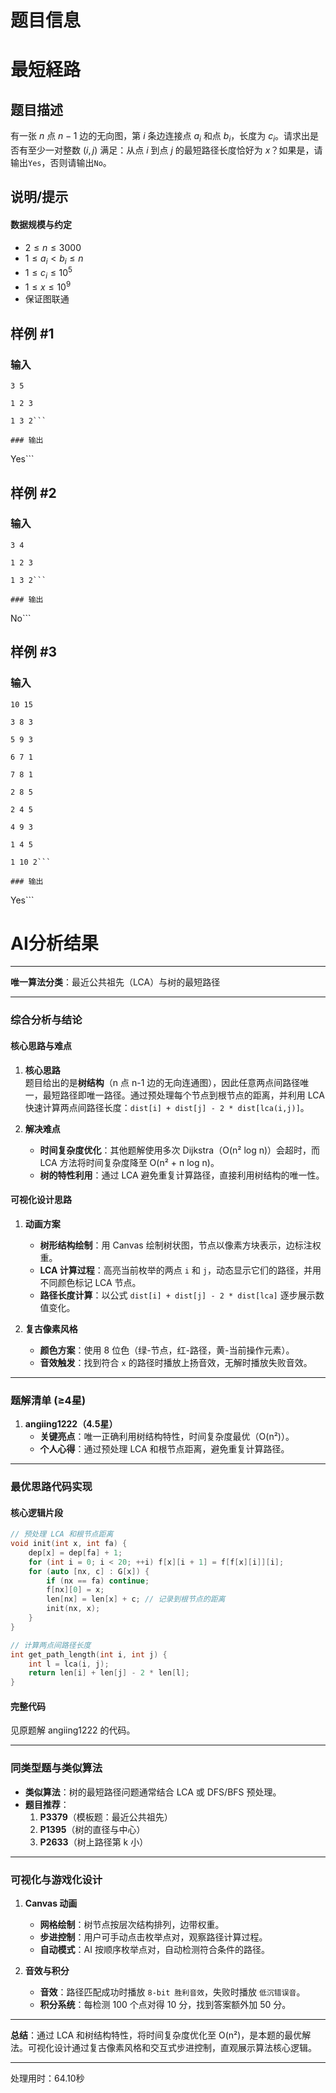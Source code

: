 # 题目信息

# 最短経路

## 题目描述

有一张 $n$ 点 $n-1$ 边的无向图，第 $i$ 条边连接点 $a_i$ 和点 $b_i$，长度为 $c_i$。请求出是否有至少一对整数 $(i,j)$ 满足：从点 $i$ 到点 $j$ 的最短路径长度恰好为 $x$？如果是，请输出`Yes`，否则请输出`No`。

## 说明/提示

#### 数据规模与约定

- $2 \le n \le 3000$
- $1 \le a_i \lt b_i \le n$
- $1 \le c_i \le 10^5$
- $1 \le x \le 10^9$
- 保证图联通

## 样例 #1

### 输入

```
3 5

1 2 3

1 3 2```

### 输出

```
Yes```

## 样例 #2

### 输入

```
3 4

1 2 3

1 3 2```

### 输出

```
No```

## 样例 #3

### 输入

```
10 15

3 8 3

5 9 3

6 7 1

7 8 1

2 8 5

2 4 5

4 9 3

1 4 5

1 10 2```

### 输出

```
Yes```

# AI分析结果



---

**唯一算法分类**：最近公共祖先（LCA）与树的最短路径

---

### **综合分析与结论**
#### **核心思路与难点**
1. **核心思路**  
   题目给出的是**树结构**（n 点 n-1 边的无向连通图），因此任意两点间路径唯一，最短路径即唯一路径。通过预处理每个节点到根节点的距离，并利用 LCA 快速计算两点间路径长度：`dist[i] + dist[j] - 2 * dist[lca(i,j)]`。

2. **解决难点**  
   - **时间复杂度优化**：其他题解使用多次 Dijkstra（O(n² log n)）会超时，而 LCA 方法将时间复杂度降至 O(n² + n log n)。  
   - **树的特性利用**：通过 LCA 避免重复计算路径，直接利用树结构的唯一性。

#### **可视化设计思路**
1. **动画方案**  
   - **树形结构绘制**：用 Canvas 绘制树状图，节点以像素方块表示，边标注权重。  
   - **LCA 计算过程**：高亮当前枚举的两点 `i` 和 `j`，动态显示它们的路径，并用不同颜色标记 LCA 节点。  
   - **路径长度计算**：以公式 `dist[i] + dist[j] - 2 * dist[lca]` 逐步展示数值变化。

2. **复古像素风格**  
   - **颜色方案**：使用 8 位色（绿-节点，红-路径，黄-当前操作元素）。  
   - **音效触发**：找到符合 `x` 的路径时播放上扬音效，无解时播放失败音效。

---

### **题解清单 (≥4星)**
1. **angiing1222（4.5星）**  
   - **关键亮点**：唯一正确利用树结构特性，时间复杂度最优（O(n²)）。  
   - **个人心得**：通过预处理 LCA 和根节点距离，避免重复计算路径。

---

### **最优思路代码实现**
#### **核心逻辑片段**
```cpp
// 预处理 LCA 和根节点距离
void init(int x, int fa) {
    dep[x] = dep[fa] + 1;
    for (int i = 0; i < 20; ++i) f[x][i + 1] = f[f[x][i]][i];
    for (auto [nx, c] : G[x]) {
        if (nx == fa) continue;
        f[nx][0] = x;
        len[nx] = len[x] + c; // 记录到根节点的距离
        init(nx, x);
    }
}

// 计算两点间路径长度
int get_path_length(int i, int j) {
    int l = lca(i, j);
    return len[i] + len[j] - 2 * len[l];
}
```

#### **完整代码**
见原题解 angiing1222 的代码。

---

### **同类型题与类似算法**
- **类似算法**：树的最短路径问题通常结合 LCA 或 DFS/BFS 预处理。  
- **题目推荐**：  
  1. **P3379**（模板题：最近公共祖先）  
  2. **P1395**（树的直径与中心）  
  3. **P2633**（树上路径第 k 小）

---

### **可视化与游戏化设计**
1. **Canvas 动画**  
   - **网格绘制**：树节点按层次结构排列，边带权重。  
   - **步进控制**：用户可手动点击枚举点对，观察路径计算过程。  
   - **自动模式**：AI 按顺序枚举点对，自动检测符合条件的路径。

2. **音效与积分**  
   - **音效**：路径匹配成功时播放 `8-bit 胜利音效`，失败时播放 `低沉错误音`。  
   - **积分系统**：每检测 100 个点对得 10 分，找到答案额外加 50 分。

---

**总结**：通过 LCA 和树结构特性，将时间复杂度优化至 O(n²)，是本题的最优解法。可视化设计通过复古像素风格和交互式步进控制，直观展示算法核心逻辑。

---
处理用时：64.10秒